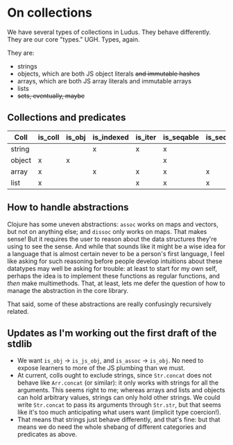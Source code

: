 # On collections

We have several types of collections in Ludus. They behave differently. They are our core "types." UGH. Types, again.

They are:
* strings
* objects, which are both JS object literals ~~and immutable hashes~~
* arrays, which are both JS array literals and immutable arrays
* lists
* ~~sets, eventually, maybe~~

## Collections and predicates
| Coll   | is_coll | is_obj | is_indexed | is_iter | is_seqable | is_sequence |
| ------ | ------- | ------ | ---------- | ------- | ---------- | ----------- |
| string |         |        | x          | x       | x          |             |
| object | x       | x      |            |         | x          |             |
| array  | x       |        | x          | x       | x          | x           |
| list   | x       |        |            | x       | x          | x           |

## How to handle abstractions
Clojure has some uneven abstractions: `assoc` works on maps and vectors, but not on anything else; and `dissoc` only works on maps. That makes sense! But it requires the user to reason about the data structures they're using to see the sense. And while that sounds like it might be a wise idea for a language that is almost certain never to be a person's first language, I feel like asking for such reasoning before people develop intuitions about these datatypes may well be asking for trouble: at least to start for my own self, perhaps the idea is to implement these functions as regular functions, and *then* make multimethods. That, at least, lets me defer the question of how to manage the abstraction in the core library.

That said, some of these abstractions are really confusingly recursively related.

## Updates as I'm working out the first draft of the stdlib
* We want `is_obj` -> `is_js_obj`, and `is_assoc` -> `is_obj`. No need to expose learners to more of the JS plumbing than we must.
* At current, colls ought to exclude strings, since `Str.concat` does not behave like `Arr.concat` (or similar): it only works with strings for all the arguments. This seems right to me; whereas arrays and lists and objects can hold arbitrary values, strings can only hold other strings. We could write `Str.concat` to pass its arguments through `Str.str`, but that seems like it's too much anticipating what users want (implicit type coercion!).
* That means that strings just behave differently, and that's fine: but that means we do need the whole shebang of different categories and predicates as above.